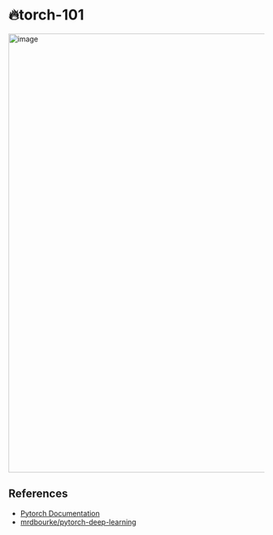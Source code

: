 # 🔥torch-101
<img width="865" alt="image" src="https://github.com/user-attachments/assets/ad90c7ea-8d41-47fa-b9f6-1126cfedc30f">

## References

- [Pytorch Documentation](https://pytorch.org/resources/)
- [mrdbourke/pytorch-deep-learning](https://github.com/mrdbourke/pytorch-deep-learning)
